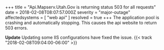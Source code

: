 +++
title = "Api.Mapserv.Utah.Gov is returning status 503 for all requests"
date = 2018-02-08T08:07:57.000Z
severity = "major-outage"
affectedsystems = [
  "web api"
]
resolved = true
+++
The application pool is crashing and automatically stopping. This causes the api website to return 503 errors. 

**Update** Updating some IIS configurations have fixed the issue. {{< track "2018-02-08T09:04:00-06:00" >}}
